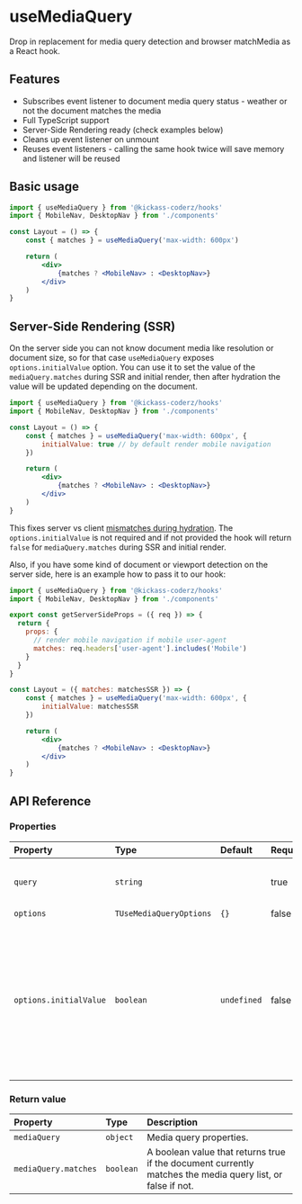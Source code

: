 # useMediaQuery

Drop in replacement for media query detection and browser matchMedia as a React hook.

## Features

- Subscribes event listener to document media query status - weather or not the document matches the media
- Full TypeScript support
- Server-Side Rendering ready (check examples below)
- Cleans up event listener on unmount
- Reuses event listeners - calling the same hook twice will save memory and listener will be reused


## Basic usage

```jsx
import { useMediaQuery } from '@kickass-coderz/hooks'
import { MobileNav, DesktopNav } from './components'

const Layout = () => {
    const { matches } = useMediaQuery('max-width: 600px')

    return (
        <div>
            {matches ? <MobileNav> : <DesktopNav>}
        </div>
    )
}
```

## Server-Side Rendering (SSR)

On the server side you can not know document media like resolution or document size, so for that case `useMediaQuery` exposes `options.initialValue` option. You can use it to set the value of the `mediaQuery.matches` during SSR and initial render, then after hydration the value will be updated depending on the document. 

```jsx
import { useMediaQuery } from '@kickass-coderz/hooks'
import { MobileNav, DesktopNav } from './components'

const Layout = () => {
    const { matches } = useMediaQuery('max-width: 600px', {
        initialValue: true // by default render mobile navigation
    })

    return (
        <div>
            {matches ? <MobileNav> : <DesktopNav>}
        </div>
    )
}
```

This fixes server vs client [mismatches during hydration](https://nextjs.org/docs/messages/react-hydration-error). The `options.initialValue` is not required and if not provided the hook will return `false` for `mediaQuery.matches` during SSR and initial render.

Also, if you have some kind of document or viewport detection on the server side, here is an example how to pass it to our hook:

```jsx
import { useMediaQuery } from '@kickass-coderz/hooks'
import { MobileNav, DesktopNav } from './components'

export const getServerSideProps = ({ req }) => {
  return {
    props: {
      // render mobile navigation if mobile user-agent
      matches: req.headers['user-agent'].includes('Mobile')
    }
  }
}

const Layout = ({ matches: matchesSSR }) => {
    const { matches } = useMediaQuery('max-width: 600px', {
        initialValue: matchesSSR
    })

    return (
        <div>
            {matches ? <MobileNav> : <DesktopNav>}
        </div>
    )
}
```

## API Reference

### Properties

| Property               | Type                    | Default     | Required | Description                                                                                                                                                                                                                                          |
| :--------------------- | :---------------------- | :---------- | :------- | :--------------------------------------------------------------------------------------------------------------------------------------------------------------------------------------------------------------------------------------------------- |
| `query`                | `string`                |             | true     | A string specifying the media query to parse into a MediaQueryList.                                                                                                                                                                                  |
| `options`              | `TUseMediaQueryOptions` | `{}`        | false    | Additional options.                                                                                                                                                                                                                                  |
| `options.initialValue` | `boolean`               | `undefined` | false    | Value that will be used for the initial render, use when evironment does not support matchMedia eg. during SSR (Server Side Rendering). If not provided it will default to `matchMedia.matches` in browser and to `false` in all other environments. |

### Return value

| Property             | Type      | Description                                                                                                |
| :------------------- | :-------- | :--------------------------------------------------------------------------------------------------------- |
| `mediaQuery`         | `object`  | Media query properties.                                                                                    |
| `mediaQuery.matches` | `boolean` | A boolean value that returns true if the document currently matches the media query list, or false if not. |
